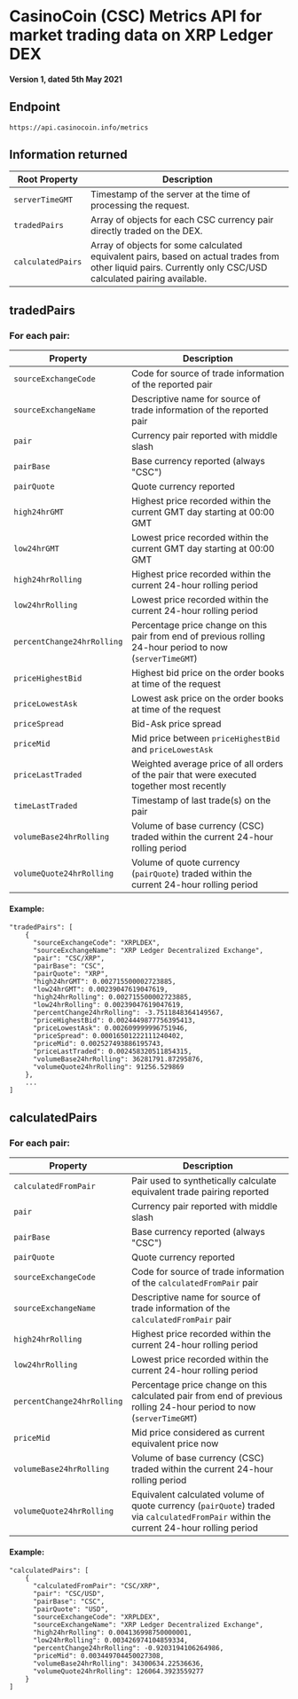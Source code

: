 # CasinoCoin (CSC) Metrics API for market trading data on XRP Ledger DEX
#### Version 1, dated 5th May 2021

## Endpoint

```
https://api.casinocoin.info/metrics
```

## Information returned


| Root Property | Description |
| --- | --- |
| `serverTimeGMT` | Timestamp of the server at the time of processing the request. |
| `tradedPairs` | Array of objects for each CSC currency pair directly traded on the DEX. |
| `calculatedPairs` | Array of objects for some calculated equivalent pairs, based on actual trades from other liquid pairs.  Currently only CSC/USD calculated pairing available. |


## tradedPairs
### For each pair:

| Property | Description |
| --- | --- |
| `sourceExchangeCode` | Code for source of trade information of the reported pair |
| `sourceExchangeName` | Descriptive name for source of trade information of the reported pair |
| `pair` | Currency pair reported with middle slash |
| `pairBase` | Base currency reported (always "CSC") |
| `pairQuote` | Quote currency reported |
| `high24hrGMT` | Highest price recorded within the current GMT day starting at 00:00 GMT |
| `low24hrGMT` | Lowest price recorded within the current GMT day starting at 00:00 GMT |
| `high24hrRolling` | Highest price recorded within the current 24-hour rolling period |
| `low24hrRolling` | Lowest price recorded within the current 24-hour rolling period |
| `percentChange24hrRolling` | Percentage price change on this pair from end of previous rolling 24-hour period to now (`serverTimeGMT`) |
| `priceHighestBid` | Highest bid price on the order books at time of the request |
| `priceLowestAsk` | Lowest ask price on the order books at time of the request |
| `priceSpread` | Bid-Ask price spread |
| `priceMid` | Mid price between `priceHighestBid` and `priceLowestAsk` |
| `priceLastTraded` | Weighted average price of all orders of the pair that were executed together most recently |
| `timeLastTraded` | Timestamp of last trade(s) on the pair |
| `volumeBase24hrRolling` | Volume of base currency (CSC) traded within the current 24-hour rolling period |
| `volumeQuote24hrRolling` | Volume of quote currency (`pairQuote`) traded within the current 24-hour rolling period |

#### Example:
```
"tradedPairs": [
    {
      "sourceExchangeCode": "XRPLDEX",
      "sourceExchangeName": "XRP Ledger Decentralized Exchange",
      "pair": "CSC/XRP",
      "pairBase": "CSC",
      "pairQuote": "XRP",
      "high24hrGMT": 0.002715500002723885,
      "low24hrGMT": 0.00239047619047619,
      "high24hrRolling": 0.002715500002723885,
      "low24hrRolling": 0.00239047619047619,
      "percentChange24hrRolling": -3.7511848364149567,
      "priceHighestBid": 0.0024449877756395413,
      "priceLowestAsk": 0.002609999996751946,
      "priceSpread": 0.00016501222111240402,
      "priceMid": 0.002527493886195743,
      "priceLastTraded": 0.002458320511854315,
      "volumeBase24hrRolling": 36281791.87295876,
      "volumeQuote24hrRolling": 91256.529869
    },
    ...
]
```



## calculatedPairs
### For each pair:
| Property | Description |
| --- | --- |
| `calculatedFromPair` | Pair used to synthetically calculate equivalent trade pairing reported |
| `pair` | Currency pair reported with middle slash |
| `pairBase` | Base currency reported (always "CSC") |
| `pairQuote` | Quote currency reported |
| `sourceExchangeCode` | Code for source of trade information of the `calculatedFromPair` pair |
| `sourceExchangeName` | Descriptive name for source of trade information of the `calculatedFromPair` pair |
| `high24hrRolling` | Highest price recorded within the current 24-hour rolling period |
| `low24hrRolling` | Lowest price recorded within the current 24-hour rolling period |
| `percentChange24hrRolling` | Percentage price change on this calculated pair from end of previous rolling 24-hour period to now (`serverTimeGMT`) |
| `priceMid` | Mid price considered as current equivalent price now |
| `volumeBase24hrRolling` | Volume of base currency (CSC) traded within the current 24-hour rolling period |
| `volumeQuote24hrRolling` | Equivalent calculated volume of quote currency (`pairQuote`) traded via `calculatedFromPair` within the current 24-hour rolling period |


#### Example:
```
"calculatedPairs": [
    {
      "calculatedFromPair": "CSC/XRP",
      "pair": "CSC/USD",
      "pairBase": "CSC",
      "pairQuote": "USD",
      "sourceExchangeCode": "XRPLDEX",
      "sourceExchangeName": "XRP Ledger Decentralized Exchange",
      "high24hrRolling": 0.004136998750000001,
      "low24hrRolling": 0.003426974104859334,
      "percentChange24hrRolling": -0.9203194106264986,
      "priceMid": 0.003449704450027308,
      "volumeBase24hrRolling": 34300634.22536636,
      "volumeQuote24hrRolling": 126064.3923559277
    }
]
```